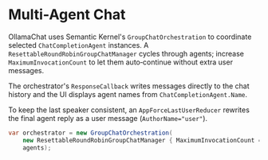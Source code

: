 # Multi-Agent Chat

OllamaChat uses Semantic Kernel's `GroupChatOrchestration` to coordinate
selected `ChatCompletionAgent` instances. A `ResettableRoundRobinGroupChatManager`
cycles through agents; increase `MaximumInvocationCount` to let them
auto‑continue without extra user messages.

The orchestrator's `ResponseCallback` writes messages directly to the chat
history and the UI displays agent names from `ChatCompletionAgent.Name`.

To keep the last speaker consistent, an `AppForceLastUserReducer` rewrites the
final agent reply as a user message (`AuthorName="user"`).

```csharp
var orchestrator = new GroupChatOrchestration(
    new ResettableRoundRobinGroupChatManager { MaximumInvocationCount = 2 },
    agents);
```

